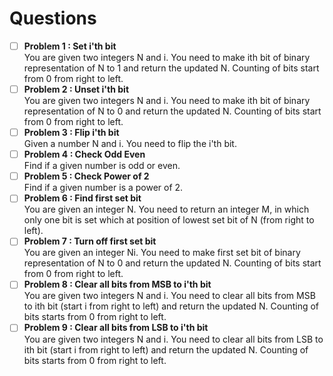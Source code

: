 # Questions

- [ ] **Problem 1 : Set i'th bit**   
      You are given two integers N and i. You need to make ith bit of binary representation of N to 1 and return the updated N.
Counting of bits start from 0 from right to left.   
- [ ] **Problem 2 : Unset i'th bit**   
      You are given two integers N and i. You need to make ith bit of binary representation of N to 0 and return the updated N.
Counting of bits start from 0 from right to left.   
- [ ] **Problem 3 : Flip i'th bit**   
      Given a number N and i. You need to flip the i'th bit.   
- [ ] **Problem 4 : Check Odd Even**    
      Find if a given number is odd or even.    
- [ ] **Problem 5 : Check Power of 2**   
      Find if a given number is a power of 2.    
- [ ] **Problem 6 : Find first set bit**  
      You are given an integer N. You need to return an integer M, in which only one bit is set which at position of lowest set bit of N (from right to left).   
- [ ] **Problem 7 : Turn off first set bit**  
      You are given an integer Ni. You need to make first set bit of binary representation of N to 0 and return the updated N.
Counting of bits start from 0 from right to left.   
- [ ] **Problem 8 : Clear all bits from MSB to i'th bit**   
      You are given two integers N and i. You need to clear all bits from MSB to ith bit (start i from right to left) and return the updated N.
Counting of bits starts from 0 from right to left.    
- [ ] **Problem 9 : Clear all bits from LSB to i'th bit**   
You are given two integers N and i. You need to clear all bits from LSB to ith bit (start i from right to left) and return the updated N.
Counting of bits starts from 0 from right to left.   
